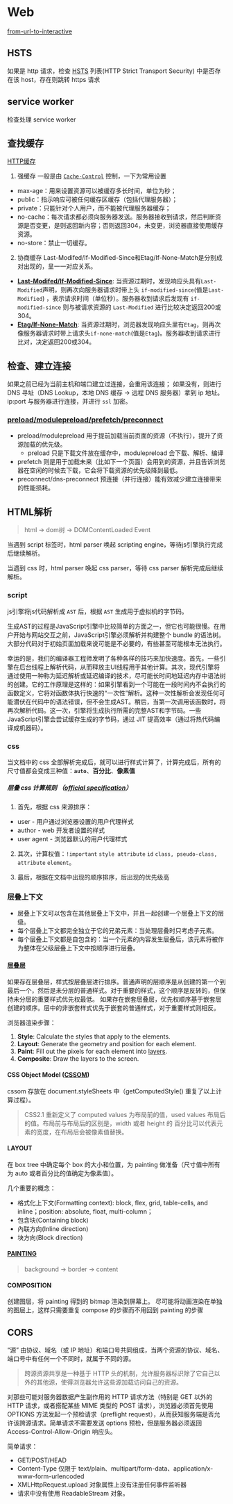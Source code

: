 # Web

[from-url-to-interactive](https://alistapart.com/article/from-url-to-interactive/)
## HSTS
如果是 http 请求，检查 [HSTS](https://developer.mozilla.org/en-US/docs/Web/HTTP/Headers/Strict-Transport-Security) 列表(HTTP Strict Transport Security) 中是否存在该 host，存在则跳转 https 请求

## service worker
检查处理 service worker

## 查找缓存
[HTTP缓存](https://developer.mozilla.org/zh-CN/docs/Web/HTTP/Caching)
  1. 强缓存
  一般是由 [`Cache-Control`](https://developer.mozilla.org/en-US/docs/Web/HTTP/Headers/Cache-Control) 控制，一下为常用设置
  - max-age：用来设置资源可以被缓存多长时间，单位为秒；
  - public：指示响应可被任何缓存区缓存（包括代理服务器）；
  - private：只能针对个人用户，而不能被代理服务器缓存；
  - no-cache：每次请求都必须向服务器发送。服务器接收到请求，然后判断资源是否变更，是则返回新内容；否则返回304，未变更，浏览器直接使用缓存资源。
  - no-store：禁止一切缓存。

  2. 协商缓存
  Last-Modifed/If-Modified-Since和Etag/If-None-Match是分别成对出现的，呈一一对应关系。
  - [**Last-Modifed/If-Modified-Since**](https://developer.mozilla.org/zh-CN/docs/Web/HTTP/Headers/Last-Modified): 当资源过期时，发现响应头具有`Last-Modified`声明，则再次向服务器请求时带上头 `if-modified-since`(值是`Last-Modified`) ，表示请求时间（单位秒）。服务器收到请求后发现有 `if-modified-since` 则与被请求资源的 `Last-Modified` 进行比较决定返回200或304。
  - [**Etag/If-None-Match**](https://developer.mozilla.org/zh-CN/docs/Web/HTTP/Headers/Etag): 当资源过期时，浏览器发现响应头里有`Etag`，则再次像服务器请求时带上请求头`if-none-match`(值是`Etag`)。服务器收到请求进行比对，决定返回200或304。

## 检查、建立连接
如果之前已经为当前主机和端口建立过连接，会重用该连接；
如果没有，则进行 DNS 寻址（DNS Lookup，本地 DNS 缓存 -> 远程 DNS 服务器）拿到 ip 地址。
ip:port 与服务器进行连接，并进行 `ssl` 加密。
### [preload/modulepreload/prefetch/preconnect](https://juejin.cn/post/6915204591730556935)
- preload/modulepreload 用于提前加载当前页面的资源（不执行），提升了资源加载的优先级。
  - preload 只是下载文件放在缓存中，modulepreload 会下载、解析、编译
- prefetch 则是用于加载未来（比如下一个页面）会用到的资源，并且告诉浏览器在空闲的时候去下载，它会将下载资源的优先级降到最低。
- preconnect/dns-preconnect 预连接（并行连接）能有效减少建立连接带来的性能损耗。

## HTML解析
> html -> dom树 -> DOMContentLoaded Event

当遇到 script 标签时，html parser 唤起 scripting engine，等待js引擎执行完成后继续解析。

当遇到 css 时，html parser 唤起 css parser，等待 css parser 解析完成后继续解析。

### script
js引擎将js代码解析成 `AST` 后，根据 `AST` 生成用于虚拟机的字节码。

生成AST的过程是JavaScript引擎中比较简单的方面之一，但它也可能很慢。在用户开始与网站交互之前，JavaScript引擎必须解析并构建整个 bundle 的语法树。大部分代码对于初始页面加载来说可能是不必要的，有些甚至可能根本无法执行。

幸运的是，我们的编译器工程师发明了各种各样的技巧来加快速度。首先，一些引擎在后台线程上解析代码，从而释放主UI线程用于其他计算。其次，现代引擎将通过使用一种称为延迟解析或延迟编译的技术，尽可能长时间地延迟内存中语法树的创建。它的工作原理是这样的：如果引擎看到一个可能在一段时间内不会执行的函数定义，它将对函数体执行快速的“一次性”解析。这种一次性解析会发现任何可能潜伏在代码中的语法错误，但不会生成AST。稍后，当第一次调用该函数时，将再次解析代码。这一次，引擎将生成执行所需的完整AST和字节码。一些JavaScript引擎会尝试缓存生成的字节码，通过 JIT 提高效率（通过将热代码编译成机器码）。


### css

当文档中的 css 全部解析完成后，就可以进行样式计算了，计算完成后，所有的尺寸值都会变成三种值：**`auto`**、**百分比**、**像素值**

##### 层叠 css 计算规则 （[official specification](https://www.w3.org/TR/css-cascade-4/#cascading)）

1. 首先，根据 css 来源排序：
- user - 用户通过浏览器设置的用户代理样式
- author - web 开发者设置的样式
- user agent - 浏览器默认的用户代理样式

2. 其次，计算权值：`!important` `style attribute` `id` `class, pseudo-class, attribute` `element`。

3. 最后，根据在文档中出现的顺序排序，后出现的优先级高

### 层叠上下文
- 层叠上下文可以包含在其他层叠上下文中，并且一起创建一个层叠上下文的层级。
- 每个层叠上下文都完全独立于它的兄弟元素：当处理层叠时只考虑子元素。
- 每个层叠上下文都是自包含的：当一个元素的内容发生层叠后，该元素将被作为整体在父级层叠上下文中按顺序进行层叠。
#### [层叠层](https://developer.mozilla.org/zh-CN/docs/Learn/CSS/Building_blocks/Cascade_layers)
如果存在层叠层，样式按层叠层进行排序。普通声明的层顺序是从创建的第一个到最后一个，然后是未分层的普通样式。对于重要的样式，这个顺序是反转的，但保持未分层的重要样式优先权最低。
如果存在嵌套层叠层，优先权顺序基于嵌套层创建的顺序。层中的非嵌套样式优先于嵌套的普通样式，对于重要样式则相反。

浏览器渲染步骤：
1. **Style**: Calculate the styles that apply to the elements.
2. **Layout**: Generate the geometry and position for each element.
3. **Paint**: Fill out the pixels for each element into [layers](https://web.dev/animations-overview/#layers).
4. **Composite**: Draw the layers to the screen.


#### CSS Object Model ([CSSOM](https://developer.mozilla.org/zh-CN/docs/Web/API/CSS_Object_Model))
cssom 存放在 document.styleSheets 中（getComputedStyle() 重复了以上计算过程）。
> CSS2.1 重新定义了 computed values 为布局前的值，used values 布局后的值。布局前与布局后的区别是，width 或者 height 的 百分比可以代表元素的宽度，在布局后会被像素值替换。

#### LAYOUT
在 box tree 中确定每个 box 的大小和位置，为 painting 做准备（尺寸值中所有为 auto 或者百分比的值确定为像素值）。

几个重要的概念：
- 格式化上下文(Formatting context): block, flex, grid, table-cells, and inline；position: absolute, float, multi-column；
- 包含块(Containing block)
- 內联方向(Inline direction)
- 块方向(Block direction)

#### [PAINTING](https://www.w3.org/TR/CSS22/zindex.html#painting-order)
> background -> border -> content
#### COMPOSITION
创建图层，将 painting 得到的 bitmap 渲染到屏幕上。
尽可能将动画渲染在单独的图层上，这样只需要重复 compose 的步骤而不用回到 painting 的步骤

## CORS

“源” 由协议、域名（或 IP 地址）和端口号共同组成，当两个资源的协议、域名、端口号中有任何一个不同时，就属于不同的源。

> 跨源资源共享是一种基于 HTTP 头的机制，允许服务器标识除了它自己以外的其他源，使得浏览器允许这些源加载访问自己的资源。

对那些可能对服务器数据产生副作用的 HTTP 请求方法（特别是 GET 以外的 HTTP 请求，或者搭配某些 MIME 类型的 POST 请求），浏览器必须首先使用 OPTIONS 方法发起一个预检请求（preflight request），从而获知服务端是否允许该跨源请求。简单请求不需要发送 options 预检，但是服务器必须返回 Access-Control-Allow-Origin 响应头。

简单请求：

- GET/POST/HEAD
- Content-Type 仅限于 text/plain、multipart/form-data、application/x-www-form-urlencoded
- XMLHttpRequest.upload 对象属性上没有注册任何事件监听器
- 请求中没有使用 ReadableStream 对象。
